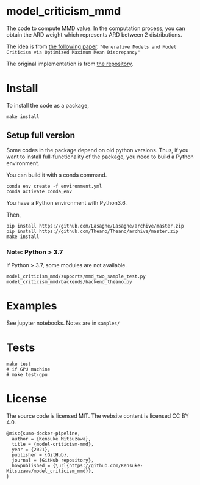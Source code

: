 # model_criticism_mmd

The code to compute MMD value.
In the computation process, you can obtain the ARD weight which represents ARD between 2 distributions. 

The idea is from [the following paper](https://arxiv.org/abs/1611.04488).
`"Generative Models and Model Criticism via Optimized Maximum Mean Discrepancy"`

The original implementation is from [the repository](https://github.com/djsutherland/opt-mmd).

# Install

To install the code as a package,

```
make install
```

## Setup full version

Some codes in the package depend on old python versions. Thus, if you want to install full-functionality of the package,
you need to build a Python environment.

You can build it with a conda command.

```
conda env create -f environment.yml
conda activate conda_env
```

You have a Python environment with Python3.6.

Then,

```
pip install https://github.com/Lasagne/Lasagne/archive/master.zip
pip install https://github.com/Theano/Theano/archive/master.zip
make install
```


### Note: Python > 3.7

If Python > 3.7, some modules are not available.

```
model_criticism_mmd/supports/mmd_two_sample_test.py
model_criticism_mmd/backends/backend_theano.py
```

# Examples

See jupyter notebooks. Notes are in `samples/`

# Tests

```
make test
# if GPU machine
# make test-gpu
```

# License

The source code is licensed MIT. The website content is licensed CC BY 4.0.

```
@misc{sumo-docker-pipeline,
  author = {Kensuke Mitsuzawa},
  title = {model-criticism-mmd},
  year = {2021},
  publisher = {GitHub},
  journal = {GitHub repository},
  howpublished = {\url{https://github.com/Kensuke-Mitsuzawa/model_criticism_mmd}},
}
```


